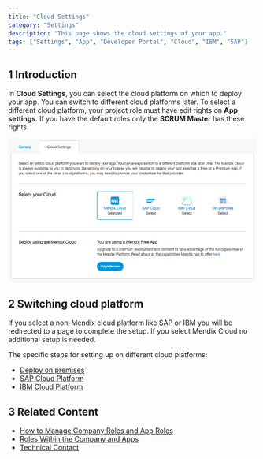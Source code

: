 ```yaml
---
title: "Cloud Settings"
category: "Settings"
description: "This page shows the cloud settings of your app."
tags: ["Settings", "App", "Developer Portal", "Cloud", "IBM", "SAP"]
---
```


## 1 Introduction

In **Cloud Settings**, you can select the cloud platform on which to deploy your app. You can switch to different cloud platforms later. To select a different cloud platform, your project role must have edit rights on **App settings**. If you have the default roles only the **SCRUM Master** has these rights.

![](attachments/cloudsettings.png)

## 2 Switching cloud platform

If you select a non-Mendix cloud platform like SAP or IBM you will be redirected to a page to complete the setup. If you select Mendix Cloud no additional setup is needed.

The specific steps for setting up on different cloud platforms:

* [Deploy on premises](/deployment/on-premises)
* [SAP Cloud Platform](/developerportal/deploy/sap-cloud-platform)
* [IBM Cloud Platform](/developerportal/deploy/ibm-cloud)

## 3 Related Content

* [How to Manage Company Roles and App Roles](/developerportal/howto/change-roles)
* [Roles Within the Company and Apps](/developerportal/general/roles)
* [Technical Contact](/developerportal/general/technical-contact)

